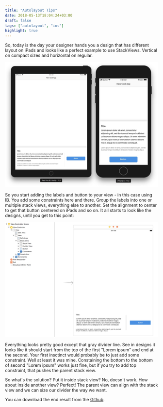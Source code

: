 ```yaml
---
title: "Autolayout Tips"
date: 2018-05-13T18:04:24+03:00
draft: false
tags: ["autolayout", "ios"]
highlight: true
---
```


So, today is the day your designer hands you a design that has different layout on iPads and looks like a perfect example to use StackViews. Vertical on compact sizes and horizontal on regular.

![autolayout-design](/postimg/autolayout-design.jpg)

So you start adding the labels and button to your view - in this case using IB. You add some constraints here and there. Group the labels into one or multiple stack views, everything else to another. Set the alignment to center to get that button centered on iPads and so on. It all starts to look like the designs, until you get to this point:

![autolayout-xcode](/postimg/autolayout-xcode.jpg)

Everything looks pretty good except that gray divider line. See in designs it looks like it should start from the top of the first "Lorem ipsum" and end at the second. Your first insctinct would probably be to just add some constraint. Well at least it was mine. Constaining the bottom to the bottom of second "Lorem ipsum" works just fine, but if you try to add top constraint, that pushes the parent stack view.

So what's the solution? Put it inside stack view? No, doesn't work. How about inside another view? Perfect! The parent view can align with the stack view and we can size our divider the way we want.

You can download the end result from the [Github](https://github.com/pahnev/pahnev.cf-projects/tree/master/Autolayout-tip).